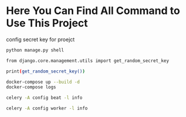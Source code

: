 # Here You Can Find All Command to Use This Project
config secret key for proejct
```bash
python manage.py shell
```

```bash
from django.core.management.utils import get_random_secret_key
```

```bash
print(get_random_secret_key())
```
```bash
docker-compose up --build -d
docker-compose logs

```

```bash
celery -A config beat -l info
```
```bash
celery -A config worker -l info
```

